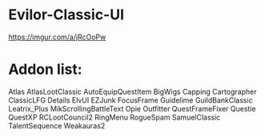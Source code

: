 # Evilor-Classic-UI

https://imgur.com/a/jRcOoPw

# Addon list:

Atlas
AtlasLootClassic
AutoEquipQuestItem
BigWigs
Capping
Cartographer
ClassicLFG
Details
ElvUI
EZJunk
FocusFrame
Guidelime
GuildBankClassic
Leatrix_Plus
MikScrollingBattleText
Opie
Outfitter
QuestFrameFixer
Questie
QuestXP
RCLootCouncil2
RingMenu
RogueSpam
SamuelClassic
TalentSequence
Weakauras2
